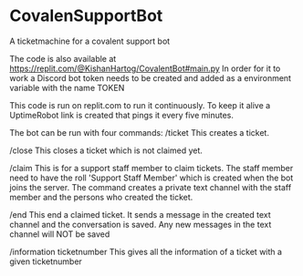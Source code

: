 # CovalenSupportBot
A ticketmachine for a covalent support bot

The code is also available at https://replit.com/@KishanHartog/CovalentBot#main.py
In order for it to work a Discord bot token needs to be created and added as a environment variable with the name TOKEN

This code is run on replit.com to run it continuously. 
To keep it alive a UptimeRobot link is created that pings it every five minutes. 

The bot can be run with four commands:
/ticket
  This creates a ticket.
  
/close
  This closes a ticket which is not claimed yet.
  
/claim
  This is for a support staff member to claim tickets.
  The staff member need to have the roll 'Support Staff Member' which is created when the bot joins the server.
  The command creates a private text channel with the staff member and the persons who created the ticket.
  
/end
  This end a claimed ticket. 
  It sends a message in the created text channel and the conversation is saved.
  Any new messages in the text channel will NOT be saved

/information ticketnumber
  This gives all the information of a ticket with a given ticketnumber


